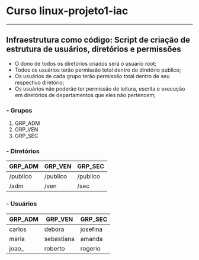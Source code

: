 # Curso linux-projeto1-iac

---

## Infraestrutura como código: Script de criação de estrutura de usuários, diretórios e permissões

- O dono de todos os diretórios criados será o usuário root;
- Todos os usuários terão permissão total dentro do diretório publico;
- Os usuários de cada grupo terão permissão total dentro de seu respectivo diretório;
- Os usuários não poderão ter permissão de leitura, escrita e execução em diretórios de departamentos que eles não pertencem;

### - Grupos

1. GRP_ADM
2. GRP_VEN
3. GRP_SEC

### - Diretórios

| GRP_ADM  | GRP_VEN  | GRP_SEC  |
| -------- | -------- | -------- |
| /publico | /publico | /publico |
| /adm     | /ven     | /sec     |

### - Usuários

| GRP_ADM | GRP_VEN    | GRP_SEC  |
| ------- | ---------- | -------- |
| carlos  | debora     | josefina |
| maria   | sebastiana | amanda   |
| joao\_  | roberto    | rogerio  |
